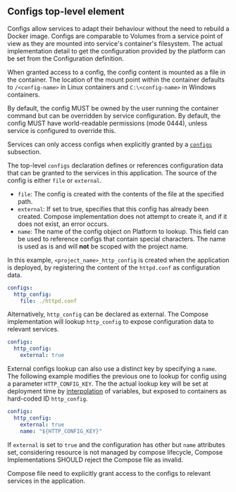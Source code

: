 ## Configs top-level element

Configs allow services to adapt their behaviour without the need to rebuild a Docker image. Configs are comparable to Volumes from a service point of view as they are mounted into service's container's filesystem. The actual implementation detail to get the configuration provided by the platform can be set from the Configuration definition.

When granted access to a config, the config content is mounted as a file in the container. The location of the mount point within the container defaults to `/<config-name>` in Linux containers and `C:\<config-name>` in Windows containers.

By default, the config MUST be owned by the user running the container command but can be overridden by service configuration.
By default, the config MUST have world-readable permissions (mode 0444), unless service is configured to override this.

Services can only access configs when explicitly granted by a [`configs`](05-services.md#configs) subsection.

The top-level `configs` declaration defines or references
configuration data that can be granted to the services in this
application. The source of the config is either `file` or `external`.

- `file`: The config is created with the contents of the file at the specified path.
- `external`: If set to true, specifies that this config has already been created. Compose implementation does not
  attempt to create it, and if it does not exist, an error occurs.
- `name`: The name of the config object on Platform to lookup. This field can be used to
  reference configs that contain special characters. The name is used as is
  and will **not** be scoped with the project name.


In this example, `<project_name>_http_config` is created when the application is deployed,
by registering the content of the `httpd.conf` as configuration data.

```yml
configs:
  http_config:
    file: ./httpd.conf
```

Alternatively, `http_config` can be declared as external. The Compose implementation will lookup `http_config` to expose configuration data to relevant services.

```yml
configs:
  http_config:
    external: true
```

External configs lookup can also use a distinct key by specifying a `name`. The following
example modifies the previous one to lookup for config using a parameter `HTTP_CONFIG_KEY`. The
the actual lookup key will be set at deployment time by [interpolation](12-interpolation.md) of
variables, but exposed to containers as hard-coded ID `http_config`.

```yml
configs:
  http_config:
    external: true
    name: "${HTTP_CONFIG_KEY}"
```

If `external` is set to `true` and the configuration has other but `name` attributes set, considering resource is
not managed by compose lifecycle, Compose Implementations SHOULD reject the Compose file as invalid.

Compose file need to explicitly grant access to the configs to relevant services in the application.

